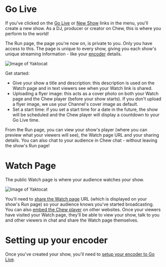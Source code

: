 # Go Live

If you've clicked on the [Go Live](http://chew.tv/account/show/new) or [New Show](http://chew.tv/account/show/new) links in the menu, you'll create a new show. As a DJ, producer or creator on Chew, this is where you perform to the world!

The Run page, the page you're now on, is private to you. Only you have access to this. The page is unique to every show, giving you each show's unique streaming information - like your [encoder](http://chew.tv/guide/encoder_setup/getting_started) details. 

![Image of Yaktocat](https://raw.githubusercontent.com/chewcode/Guide/master/using_chew/go_live_on_chew_1.png)

Get started:
-	Give your show a title and description: this description is used on the Watch page and in text viewers see when your Watch link is shared.
- Uploading a flyer image: this acts as a cover photo on both your Watch page and the Chew player (before your show starts). If you don't upload a flyer image, we use your Channel's cover image as default. 
- Set a start time: if you set a start time for a date in the future, the show will be scheduled and the Chew player will display a countdown to your Go Live time.

From the Run page, you can view your show's player (where you can preview what your viewers will see), the Watch page URL and your sharing details. 
You can also chat to your audience in Chew chat - without leaving the show's Run page!

# Watch Page

The public Watch page is where your audience watches your show.

![Image of Yaktocat](https://raw.githubusercontent.com/chewcode/Guide/master/using_chew/go_live_on_chew_2.png)

You'll need to [share the Watch page](http://chew.tv/guide/using_chew/sharing_the_watch_page) URL (which is displayed on your show's Run page) so your audience knows you've started broadcasting. You can also [embed the Chew player](http://chew.tv/guide/using_chew/embedding_the_chew_player) on other websites. Once your viewers have visited your Watch page, they'll be able to view your show, talk to you and other viewers in chat and share the Watch page themselves.

# Setting up your encoder

Once you've created your show, you'll need to [setup your encoder to Go Live](http://chew.tv/guide/encoder_setup/open_broadcast_software.md). 
